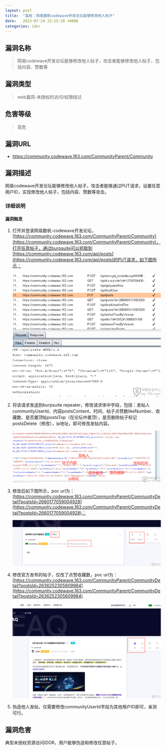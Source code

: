 ```yaml
---
layout: post
title:  "高危：网易数帆codewave开发论坛能够修改他人帖子"
date:   2023-07-24 23:25:38 +0800
categories: idor
---
```


## 漏洞名称

> 网易codewave开发论坛能够修改他人帖子，攻击者能够修改他人帖子，包括内容、赞数等

## 漏洞类型
> web漏洞-未授权的访问/权限绕过

## 危害等级
> 高危

## 漏洞URL
- https://community.codewave.163.com/CommunityParent/Community

## 漏洞描述

网易codewave开发论坛能够修改他人帖子，攻击者能够通过PUT请求，设置任意用户ID，实现修改他人帖子，包括内容、赞数等攻击。

### 详细说明

#### 漏洞触发
1. 打开并登录网易数帆-codewave开发论坛，[https://community.codewave.163.com/CommunityParent/Community](https://community.codewave.163.com/CommunityParent/Community)，打开任意帖子，通过burpsuite可以抓取到[https://community.codewave.163.com/api/posts](https://community.codewave.163.com/api/posts)的PUT请求，如下图所示：

    ![put](/assets/codewave/put.png)

2. 将该请求发送到burpsuite repeater，修改请求体中字段，包括：发帖人communityUserId、内容postsContent、时间、帖子点赞数likeNumber、收藏数、是否置顶帖postsTop（在论坛中置顶），是否删除帖子标记postsDelete（修改），ip地址，即可修改发帖内容。

    ![modify](/assets/codewave/modify.png)

3. 修改后如下图所示，poc url为：[https://community.codewave.163.com/CommunityParent/CommunityDetail?postsId=2660177059004928](https://community.codewave.163.com/CommunityParent/CommunityDetail?postsId=2660177059004928)：

    ![ipmodify](/assets/codewave/ipmodify.png)

4. 修改官方发布的帖子，仅改了点赞收藏数，poc url为：[https://community.codewave.163.com/CommunityParent/CommunityDetail?postsId=2636252305609984](https://community.codewave.163.com/CommunityParent/CommunityDetail?postsId=2636252305609984)

    ![koushiki](/assets/codewave/koushiki.png)
    
5. 伪造他人发帖，仅需要修改communityUserId字段为其他用户ID即可，亲测可行。

## 漏洞危害

典型未授权资源访问IDOR，用户能够伪造和修改任意帖子。



